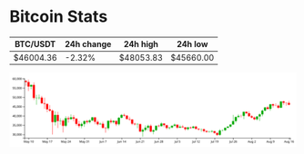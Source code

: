 # Bitcoin Stats

BTC/USDT|24h change|24h high|24h low|
|---|---|---|---|
|$46004.36|-2.32%|$48053.83|$45660.00|

<img src="./chart.svg">
